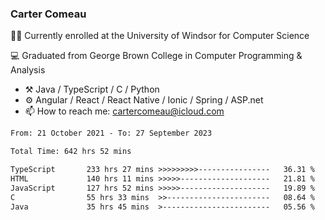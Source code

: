 ### Carter Comeau

🙋‍♂️ Currently enrolled at the University of Windsor for Computer Science

💻 Graduated from George Brown College in Computer Programming & Analysis

- ⚒️ Java / TypeScript / C / Python
- ⚙️ Angular / React / React Native / Ionic / Spring / ASP.net
- 📫 How to reach me: cartercomeau@icloud.com

<!--START_SECTION:waka-->

```txt
From: 21 October 2021 - To: 27 September 2023

Total Time: 642 hrs 52 mins

TypeScript       233 hrs 27 mins >>>>>>>>>----------------   36.31 %
HTML             140 hrs 11 mins >>>>>--------------------   21.81 %
JavaScript       127 hrs 52 mins >>>>>--------------------   19.89 %
C                55 hrs 33 mins  >>-----------------------   08.64 %
Java             35 hrs 45 mins  >------------------------   05.56 %
```

<!--END_SECTION:waka-->
